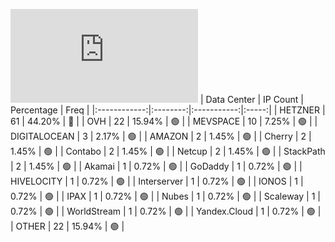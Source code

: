 ![Diagramm](https://github.com/obajay/StateSync-snapshots/blob/main/Projects/Quicksilver/1/README.md)
| Data Center | IP Count | Percentage | Freq |
|:------------:|:--------:|:-----------:|:-----:|
| HETZNER | 61 | 44.20% | 🔴 |
| OVH | 22 | 15.94% | 🟢 |
| MEVSPACE | 10 | 7.25% | 🟢 |
| DIGITALOCEAN | 3 | 2.17% | 🟢 |
| AMAZON | 2 | 1.45% | 🟢 |
| Cherry | 2 | 1.45% | 🟢 |
| Contabo | 2 | 1.45% | 🟢 |
| Netcup | 2 | 1.45% | 🟢 |
| StackPath | 2 | 1.45% | 🟢 |
| Akamai | 1 | 0.72% | 🟢 |
| GoDaddy | 1 | 0.72% | 🟢 |
| HIVELOCITY | 1 | 0.72% | 🟢 |
| Interserver | 1 | 0.72% | 🟢 |
| IONOS | 1 | 0.72% | 🟢 |
| IPAX | 1 | 0.72% | 🟢 |
| Nubes | 1 | 0.72% | 🟢 |
| Scaleway | 1 | 0.72% | 🟢 |
| WorldStream | 1 | 0.72% | 🟢 |
| Yandex.Cloud | 1 | 0.72% | 🟢 |
| OTHER | 22 | 15.94% | 🟢 |